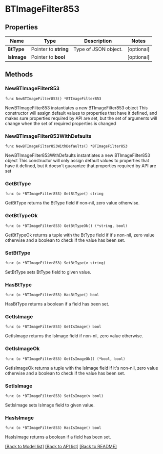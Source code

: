 # BTImageFilter853

## Properties

Name | Type | Description | Notes
------------ | ------------- | ------------- | -------------
**BtType** | Pointer to **string** | Type of JSON object. | [optional] 
**IsImage** | Pointer to **bool** |  | [optional] 

## Methods

### NewBTImageFilter853

`func NewBTImageFilter853() *BTImageFilter853`

NewBTImageFilter853 instantiates a new BTImageFilter853 object
This constructor will assign default values to properties that have it defined,
and makes sure properties required by API are set, but the set of arguments
will change when the set of required properties is changed

### NewBTImageFilter853WithDefaults

`func NewBTImageFilter853WithDefaults() *BTImageFilter853`

NewBTImageFilter853WithDefaults instantiates a new BTImageFilter853 object
This constructor will only assign default values to properties that have it defined,
but it doesn't guarantee that properties required by API are set

### GetBtType

`func (o *BTImageFilter853) GetBtType() string`

GetBtType returns the BtType field if non-nil, zero value otherwise.

### GetBtTypeOk

`func (o *BTImageFilter853) GetBtTypeOk() (*string, bool)`

GetBtTypeOk returns a tuple with the BtType field if it's non-nil, zero value otherwise
and a boolean to check if the value has been set.

### SetBtType

`func (o *BTImageFilter853) SetBtType(v string)`

SetBtType sets BtType field to given value.

### HasBtType

`func (o *BTImageFilter853) HasBtType() bool`

HasBtType returns a boolean if a field has been set.

### GetIsImage

`func (o *BTImageFilter853) GetIsImage() bool`

GetIsImage returns the IsImage field if non-nil, zero value otherwise.

### GetIsImageOk

`func (o *BTImageFilter853) GetIsImageOk() (*bool, bool)`

GetIsImageOk returns a tuple with the IsImage field if it's non-nil, zero value otherwise
and a boolean to check if the value has been set.

### SetIsImage

`func (o *BTImageFilter853) SetIsImage(v bool)`

SetIsImage sets IsImage field to given value.

### HasIsImage

`func (o *BTImageFilter853) HasIsImage() bool`

HasIsImage returns a boolean if a field has been set.


[[Back to Model list]](../README.md#documentation-for-models) [[Back to API list]](../README.md#documentation-for-api-endpoints) [[Back to README]](../README.md)


